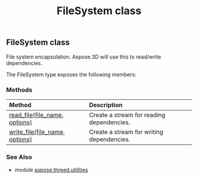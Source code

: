 ﻿---
title: FileSystem class
second_title: Aspose.3D for Python via .NET API References
description: 
type: docs
weight: 80
url: /python-net/aspose.threed.utilities/filesystem/
is_root: false
---

## FileSystem class

File system encapsulation.
Aspose.3D will use this to read/write dependencies.



The FileSystem type exposes the following members:

### Methods
| Method | Description |
| :- | :- |
| [read_file(file_name, options)](/3d/python-net/aspose.threed.utilities/filesystem/read_file/#str-aspose.threed.formats.IOConfig) | Create a stream for reading dependencies. |
| [write_file(file_name, options)](/3d/python-net/aspose.threed.utilities/filesystem/write_file/#str-aspose.threed.formats.IOConfig) | Create a stream for writing dependencies. |


### See Also

* module [aspose.threed.utilities](../)

